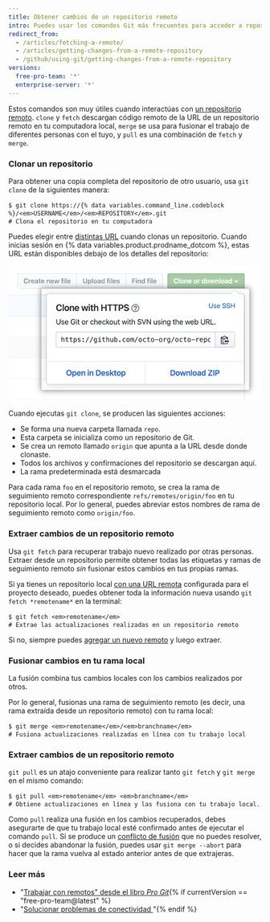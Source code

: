 ```yaml
---
title: Obtener cambios de un repositorio remoto
intro: Puedes usar los comandos Git más frecuentes para acceder a repositorios remotos.
redirect_from:
  - /articles/fetching-a-remote/
  - /articles/getting-changes-from-a-remote-repository
  - /github/using-git/getting-changes-from-a-remote-repository
versions:
  free-pro-team: '*'
  enterprise-server: '*'
---
```

Estos comandos son muy útiles cuando interactúas con [un repositorio remoto](/articles/about-remote-repositories). `clone` y `fetch` descargan código remoto de la URL de un repositorio remoto en tu computadora local, `merge` se usa para fusionar el trabajo de diferentes personas con el tuyo, y `pull` es una combinación de `fetch` y `merge`.

### Clonar un repositorio

Para obtener una copia completa del repositorio de otro usuario, usa `git clone` de la siguientes manera:

```shell
$ git clone https://{% data variables.command_line.codeblock %}/<em>USERNAME</em>/<em>REPOSITORY</em>.git
# Clona el repositorio en tu computadora
```

Puedes elegir entre [distintas URL](/articles/which-remote-url-should-i-use) cuando clonas un repositorio. Cuando inicias sesión en {% data variables.product.prodname_dotcom %}, estas URL están disponibles debajo de los detalles del repositorio:

![Lista de URL remotas](/assets/images/help/repository/remotes-url.png)

Cuando ejecutas `git clone`, se producen las siguientes acciones:
- Se forma una nueva carpeta llamada `repo`.
- Esta carpeta se inicializa como un repositorio de Git.
- Se crea un remoto llamado `origin` que apunta a la URL desde donde clonaste.
- Todos los archivos y confirmaciones del repositorio se descargan aquí.
- La rama predeterminada está desmarcada

Para cada rama `foo` en el repositorio remoto, se crea la rama de seguimiento remoto correspondiente `refs/remotes/origin/foo` en tu repositorio local. Por lo general, puedes abreviar estos nombres de rama de seguimiento remoto como `origin/foo`.

### Extraer cambios de un repositorio remoto

Usa `git fetch` para recuperar trabajo nuevo realizado por otras personas. Extraer desde un repositorio permite obtener todas las etiquetas y ramas de seguimiento remoto *sin* fusionar estos cambios en tus propias ramas.

Si ya tienes un repositorio local [con una URL remota](/articles/adding-a-remote) configurada para el proyecto deseado, puedes obtener toda la información nueva usando `git fetch *remotename*` en la terminal:

```shell
$ git fetch <em>remotename</em>
# Extrae las actualizaciones realizadas en un repositorio remoto
```

Si no, siempre puedes [agregar un nuevo remoto](/articles/adding-a-remote) y luego extraer.

### Fusionar cambios en tu rama local

La fusión combina tus cambios locales con los cambios realizados por otros.

Por lo general, fusionas una rama de seguimiento remoto (es decir, una rama extraída desde un repositorio remoto) con tu rama local:

```shell
$ git merge <em>remotename</em>/<em>branchname</em>
# Fusiona actualizaciones realizadas en línea con tu trabajo local
```

### Extraer cambios de un repositorio remoto

`git pull` es un atajo conveniente para realizar tanto `git fetch` y `git merge` en el mismo comando:

```shell
$ git pull <em>remotename</em> <em>branchname</em>
# Obtiene actualizaciones en línea y las fusiona con tu trabajo local.
```

Como `pull` realiza una fusión en los cambios recuperados, debes asegurarte de que tu trabajo local esté confirmado antes de ejecutar el comando `pull`. Si se produce un [conflicto de fusión](/articles/resolving-a-merge-conflict-using-the-command-line) que no puedes resolver, o si decides abandonar la fusión, puedes usar `git merge --abort` para hacer que la rama vuelva al estado anterior antes de que extrajeras.

### Leer más

- "[Trabajar con remotos" desde el libro _Pro Git_](https://git-scm.com/book/en/Git-Basics-Working-with-Remotes){% if currentVersion == "free-pro-team@latest" %}
- "[Solucionar problemas de conectividad ](/articles/troubleshooting-connectivity-problems)"{% endif %}
